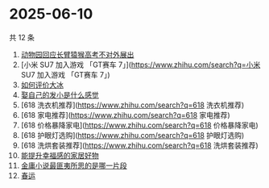 # 2025-06-10

共 12 条

<!-- BEGIN -->
<!-- 最后更新时间 Tue Jun 10 2025 11:41:00 GMT+0800 (China Standard Time) -->

1. [动物园回应长臂猿猴高考不对外展出](https://www.zhihu.com/search?q=动物园回应长臂猿猴高考不对外展出)
1. [小米 SU7 加入游戏 「GT赛车 7」](https://www.zhihu.com/search?q=小米 SU7
   加入游戏 「GT赛车 7」)
1. [如何评价大冰](https://www.zhihu.com/search?q=如何评价大冰)
1. [娶自己的发小是什么感觉](https://www.zhihu.com/search?q=娶自己的发小是什么感觉)
1. [618 洗衣机推荐](https://www.zhihu.com/search?q=618 洗衣机推荐)
1. [618 家电推荐](https://www.zhihu.com/search?q=618 家电推荐)
1. [618 价格暴降家电](https://www.zhihu.com/search?q=618 价格暴降家电)
1. [618 护眼灯选购](https://www.zhihu.com/search?q=618 护眼灯选购)
1. [618 洗烘套装推荐](https://www.zhihu.com/search?q=618 洗烘套装推荐)
1. [能提升幸福感的家居好物](https://www.zhihu.com/search?q=能提升幸福感的家居好物)
1. [金庸小说最匪夷所思的是哪一片段](https://www.zhihu.com/search?q=金庸小说最匪夷所思的是哪一片段)
1. [春运](https://www.zhihu.com/search?q=春运)

<!-- END -->
